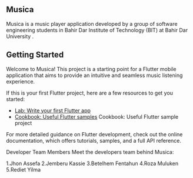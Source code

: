 ## Musica

Musica is a music player application developed by a group of software engineering students in Bahir Dar Institute of Technology (BIT) at Bahir Dar University .

## Getting Started

Welcome to Musica! This project is a starting point for a Flutter mobile application that aims to provide an intuitive and seamless music listening experience.

If this is your first Flutter project, here are a few resources to get you started:

- [Lab: Write your first Flutter app](https://docs.flutter.dev/get-started/codelab)
- [Cookbook: Useful Flutter samples](https://docs.flutter.dev/cookbook)
  Cookbook: Useful Flutter sample project 

For more detailed guidance on Flutter development, check out the online documentation, which offers tutorials, samples, and a full API reference.

Developer Team Members
Meet the developers team behind Musica:

1.Jhon Assefa
2.Jemberu Kassie
3.Betelhem Fentahun
4.Roza Muluken
5.Rediet Yilma
